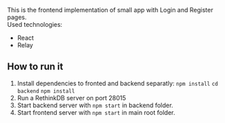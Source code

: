 This is the frontend implementation of small app with Login and Register pages.<br>
Used technologies:
* React
* Relay

## How to run it

1. Install dependencies to fronted and backend separatly:
`npm install`
`cd backend`
`npm install`
2. Run a RethinkDB server on port 28015
3. Start backend server with `npm start` in backend folder.
4. Start frontend server with `npm start` in main root folder.
